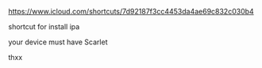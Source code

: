 https://www.icloud.com/shortcuts/7d92187f3cc4453da4ae69c832c030b4


shortcut for install ipa


your device must have Scarlet

thxx
